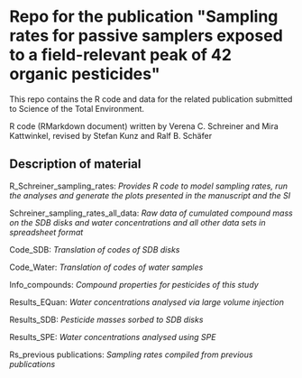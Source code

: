 Repo for the publication "Sampling rates for passive samplers exposed to a field-relevant peak of 42 organic pesticides"
====================================================================================================================

This repo contains the R code and data for the related publication submitted to Science of the Total Environment.

R code (RMarkdown document) written by Verena C. Schreiner and Mira Kattwinkel, revised by Stefan Kunz and Ralf B. Schäfer
  
## Description of material ##

R_Schreiner_sampling_rates:				*Provides R code to model sampling rates, run the analyses and generate the plots presented in the manuscript and the SI*  

Schreiner_sampling_rates_all_data: 				*Raw data of cumulated compound mass on the SDB disks and water concentrations and all other data sets in spreadsheet format*

Code_SDB:			 *Translation of codes of SDB disks* 

Code_Water:				*Translation of codes of water samples*  

Info_compounds:			 *Compound properties for pesticides of this study* 

Results_EQuan:				*Water concentrations analysed via large volume injection*  

Results_SDB:			 *Pesticide masses sorbed to SDB disks* 

Results_SPE:				*Water concentrations analysed using SPE*  

Rs_previous publications:			 *Sampling rates compiled from previous publications* 
